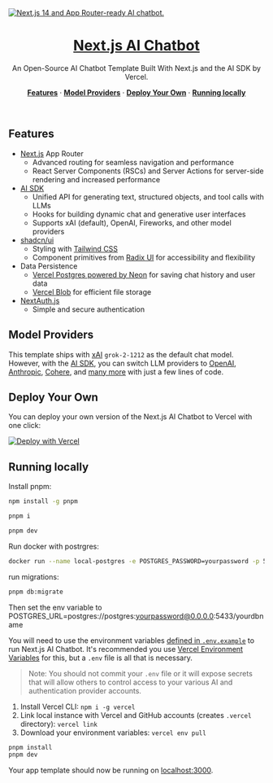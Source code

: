 <a href="https://chat.vercel.ai/">
  <img alt="Next.js 14 and App Router-ready AI chatbot." src="app/(chat)/opengraph-image.png">
  <h1 align="center">Next.js AI Chatbot</h1>
</a>

<p align="center">
  An Open-Source AI Chatbot Template Built With Next.js and the AI SDK by Vercel.
</p>

<p align="center">
  <a href="#features"><strong>Features</strong></a> ·
  <a href="#model-providers"><strong>Model Providers</strong></a> ·
  <a href="#deploy-your-own"><strong>Deploy Your Own</strong></a> ·
  <a href="#running-locally"><strong>Running locally</strong></a>
</p>
<br/>

## Features

- [Next.js](https://nextjs.org) App Router
  - Advanced routing for seamless navigation and performance
  - React Server Components (RSCs) and Server Actions for server-side rendering and increased performance
- [AI SDK](https://sdk.vercel.ai/docs)
  - Unified API for generating text, structured objects, and tool calls with LLMs
  - Hooks for building dynamic chat and generative user interfaces
  - Supports xAI (default), OpenAI, Fireworks, and other model providers
- [shadcn/ui](https://ui.shadcn.com)
  - Styling with [Tailwind CSS](https://tailwindcss.com)
  - Component primitives from [Radix UI](https://radix-ui.com) for accessibility and flexibility
- Data Persistence
  - [Vercel Postgres powered by Neon](https://vercel.com/storage/postgres) for saving chat history and user data
  - [Vercel Blob](https://vercel.com/storage/blob) for efficient file storage
- [NextAuth.js](https://github.com/nextauthjs/next-auth)
  - Simple and secure authentication

## Model Providers

This template ships with [xAI](https://x.ai) `grok-2-1212` as the default chat model. However, with the [AI SDK](https://sdk.vercel.ai/docs), you can switch LLM providers to [OpenAI](https://openai.com), [Anthropic](https://anthropic.com), [Cohere](https://cohere.com/), and [many more](https://sdk.vercel.ai/providers/ai-sdk-providers) with just a few lines of code.

## Deploy Your Own

You can deploy your own version of the Next.js AI Chatbot to Vercel with one click:

[![Deploy with Vercel](https://vercel.com/button)](https://vercel.com/new/clone?repository-url=https%3A%2F%2Fgithub.com%2Fvercel%2Fai-chatbot&env=AUTH_SECRET&envDescription=Generate%20a%20random%20secret%20to%20use%20for%20authentication&envLink=https%3A%2F%2Fgenerate-secret.vercel.app%2F32&project-name=my-awesome-chatbot&repository-name=my-awesome-chatbot&demo-title=AI%20Chatbot&demo-description=An%20Open-Source%20AI%20Chatbot%20Template%20Built%20With%20Next.js%20and%20the%20AI%20SDK%20by%20Vercel&demo-url=https%3A%2F%2Fchat.vercel.ai&products=%5B%7B%22type%22%3A%22integration%22%2C%22protocol%22%3A%22ai%22%2C%22productSlug%22%3A%22grok%22%2C%22integrationSlug%22%3A%22xai%22%7D%2C%7B%22type%22%3A%22integration%22%2C%22protocol%22%3A%22ai%22%2C%22productSlug%22%3A%22api-key%22%2C%22integrationSlug%22%3A%22groq%22%7D%2C%7B%22type%22%3A%22integration%22%2C%22protocol%22%3A%22storage%22%2C%22productSlug%22%3A%22neon%22%2C%22integrationSlug%22%3A%22neon%22%7D%2C%7B%22type%22%3A%22blob%22%7D%5D)

## Running locally

Install pnpm:
```bash
npm install -g pnpm
```

```bash
pnpm i
```
```bash
pnpm dev
```

Run docker with postrgres:
```bash
docker run --name local-postgres -e POSTGRES_PASSWORD=yourpassword -p 5432:5432 -d postgres
```

run migrations:
```bash
pnpm db:migrate
```

Then set the env variable to POSTGRES_URL=postgres://postgres:yourpassword@0.0.0.0:5433/yourdbname

You will need to use the environment variables [defined in `.env.example`](.env.example) to run Next.js AI Chatbot. It's recommended you use [Vercel Environment Variables](https://vercel.com/docs/projects/environment-variables) for this, but a `.env` file is all that is necessary.

> Note: You should not commit your `.env` file or it will expose secrets that will allow others to control access to your various AI and authentication provider accounts.

1. Install Vercel CLI: `npm i -g vercel`
2. Link local instance with Vercel and GitHub accounts (creates `.vercel` directory): `vercel link`
3. Download your environment variables: `vercel env pull`

```bash
pnpm install
pnpm dev
```

Your app template should now be running on [localhost:3000](http://localhost:3000/).
